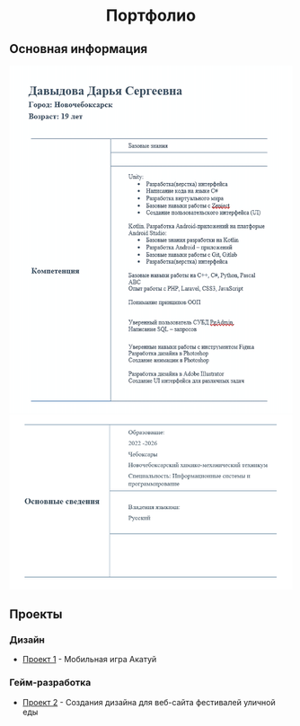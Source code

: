 <h1 align="center">Портфолио</h1>
   <h2>Основная информация</h2>
  
  <img src="images/resume1.jpg" width="600"/>
   
    
  <img src="images/resume2.png" width="600"/>


  <h2> Проекты</h2>
  <h3> Дизайн</h3>
  <ul>
    <li><a href="https://github.com/lfif2006/Festival-website-design">Проект 1</a> - Мобильная игра Акатуй</li>
  </ul>

   <h3>Гейм-разработка</h3>
  <ul>
    <li><a href="https://github.com/lfif2006/The-game-is-a-visual-novel">Проект 2</a> - Создания дизайна для веб-сайта фестивалей уличной еды</li>
  </ul>
